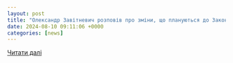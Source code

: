 ```yaml
---
layout: post
title: "Олександр Завітневич розповів про зміни, що плануються до Закону про мобілізацію – АрміяInform"
date: 2024-08-10 09:11:06 +0000
categories: [news]
---
```


[Читати далі](https://armyinform.com.ua/2024/08/10/oleksandr-zavitnevych-rozpoviv-pro-zminy-shho-planuyutsya-do-zakonu-pro-mobilizacziyu/)
